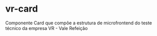 # vr-card
Componente Card que compõe a estrutura de microfrontend do teste técnico da empresa VR - Vale Refeição
